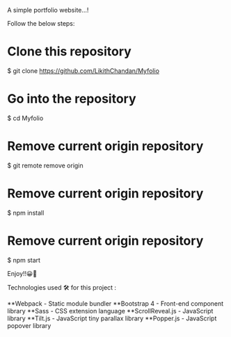 A simple portfolio website...!

Follow the below steps:
# Clone this repository
$ git clone https://github.com/LikithChandan/Myfolio

# Go into the repository
$ cd Myfolio

# Remove current origin repository
$ git remote remove origin

# Remove current origin repository
$ npm install 

# Remove current origin repository
$ npm start

Enjoy!!😀🙂


Technologies used 🛠️ for this project :

**Webpack - Static module bundler
**Bootstrap 4 - Front-end component library
**Sass - CSS extension language
**ScrollReveal.js - JavaScript library
**Tilt.js - JavaScript tiny parallax library
**Popper.js - JavaScript popover library
